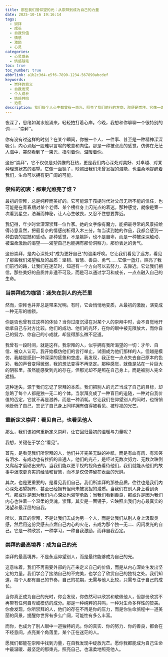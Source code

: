 ```yaml
---
title: 那些我们曾仰望的光：从崇拜到成为自己的力量
date: 2025-10-16 19:16:14
tags:
  - 崇拜
  - 成长
  - 自我价值
  - 情感
  - 激励
  - 心灵
categories:
  - 心灵成长
  - 情感随笔
toc: true
toc_number: true
abbrlink: a1b2c3d4-e5f6-7890-1234-567890abcdef
keywords:
  - 崇拜的意义
  - 自我发现
  - 个人成长
  - 情感共鸣
  - 治愈
description: 我们每个人心中都曾有一束光，照亮了我们前行的方向，那便是崇拜。它像一面镜子，映照出我们内心深处对美好、对卓越的渴望。然而，这份仰望有时也会让我们迷失，在别人的光芒里忘记了自己。今天，我想和你一起，温柔地探讨崇拜的真谛，如何让它成为滋养我们生命的力量，而非束缚。
---
```


夜深了，思绪如潮水般涌来，轻轻拍打着心岸。今晚，我想和你聊聊一个很特别的词——“崇拜”。

你有没有过这样的时刻？在某个瞬间，你被一个人、一件事、甚至是一种精神深深吸引，内心涌起一股难以言喻的敬意和向往。那是一种被点亮的感觉，仿佛在茫茫人海中，突然看到了一束光，指引着你，温暖着你。

这份“崇拜”，它不仅仅是对偶像的狂热，更是我们内心深处对美好、对卓越、对某种理想状态的渴望。它像一面镜子，映照出我们未曾发掘的潜能，也温柔地提醒着我们，生命可以拥有更广阔的可能。

### 崇拜的初衷：那束光照亮了谁？

最初的崇拜，总是纯粹而美好的。它可能源于孩提时代对父母无所不能的信任，也可能是在青春期对某个老师、某个榜样身上闪光点的着迷。那种感觉，就像是第一次看到星空，浩瀚而神秘，让人心生敬畏，又忍不住想要靠近。

我记得，年少时曾深深崇拜一位作家。她的文字像有魔力，能把最寻常的风景描绘得诗意盎然，把最复杂的情感剖析得入木三分。每当读到她的作品，我都会感到一种由衷的震撼和感动。那种感觉，不是嫉妒，也不是自卑，而是一种被深深触动、被温柔激励的渴望——渴望自己也能拥有那份洞察力，那份表达的勇气。

这份崇拜，是内心深处对“成为更好自己”的温柔呼唤。它让我们看见了远方，看见了那些我们渴望触及的品质：坚韧、智慧、善良、勇气……它像一盏灯，照亮了我们前行的路，让我们在迷茫时，知道有一个方向可以去努力，去靠近。它让我们相信，那些美好的品质并非遥不可及，而是可以通过学习和成长，一点点融入自己的生命。

### 当崇拜成为枷锁：迷失在别人的光芒里

然而，崇拜也并非总是带来光明。有时，它会悄悄地变质，从最初的激励，演变成一种无形的枷锁。

你是否也曾有过这样的体验？当你过度沉浸在对某个人的崇拜中时，会不自觉地开始拿自己与对方比较。他们的成功、他们的光环，在你的眼中被无限放大，而你自己的努力、你自己的小成就，却显得那么微不足道。

我曾有一段时间，就是这样。我崇拜的人，似乎拥有我所渴望的一切：才华、自信、被众人认可。我开始模仿他们的言行举止，试图成为他们那样的人。但越是模仿，我越是感到一种深深的疲惫和空虚。我发现，我正在一点点失去自己原本的色彩，我的声音变得微弱，我的想法变得不再坚定。那种感觉，就像是站在一片巨大的阴影里，虽然能感受到光的存在，但那光却不是照在自己身上，而是被别人完全遮挡。

这种迷失，源于我们忘记了崇拜的本质。我们把别人的光芒当成了自己的目标，却忽略了每个人都是独一无二的个体。当崇拜变成了一种盲目的追随，一种对自我价值的否定，它就不再是滋养，而是一种消耗。它让我们在仰望别人的同时，也悄悄地贬低了自己，忘记了自己身上同样拥有值得被看见、被珍视的光芒。

### 重新定义崇拜：看见自己，也看见他人

那么，我们该如何重新定义崇拜，让它回归最初的温暖与力量呢？

我想，关键在于学会“看见”。

首先，是看见我们所崇拜的人，他们并非完美无缺的神祇，而是有血有肉、有欢笑有泪水、有成功也有挫折的普通人。他们的光芒，是经过无数次努力、无数次跌倒又爬起才磨砺出来的。当我们能以更平视的视角去看待他们，我们就能从他们的故事中汲取更真实的经验和智慧，而不是仅仅停留在表面的光鲜。

其次，也是更重要的，是看见我们自己。我们所崇拜的那些品质，往往也是我们内心深处渴望拥有、甚至已经拥有但尚未被发掘的潜质。当我们在别人身上看到勇气，那或许是因为我们内心深处也渴望勇敢；当我们看到善良，那或许是因为我们内心也住着一个温柔的灵魂。崇拜，其实是一面镜子，它映照出我们内心最真实的渴望和最深层的自我。

所以，真正的崇拜，不是让我们去成为另一个人，而是让我们从别人身上汲取灵感，然后用这份灵感去点燃自己内心的火花，去成为那个独一无二、闪闪发光的自己。它是一种欣赏，一种学习，一种自我激励，而非自我否定。

### 崇拜的最高境界：成为自己的光

崇拜的最高境界，不是永远仰望别人，而是最终能够成为自己的光。

这意味着，我们不再需要外部的光芒来定义自己的价值，而是从内心深处生发出坚定的力量。我们学会了接纳自己的不完美，也学会了欣赏自己的独特之处。我们知道，每个人都有自己的节奏，自己的花期，无需与他人比较，只需专注于自己的成长。

当你真正成为自己的光时，你会发现，你依然可以欣赏和敬佩他人，但那份欣赏不再带有任何自卑或模仿的成分。那是一种纯粹的共鸣，一种对生命多样性的赞美。你会发现，你所崇拜的人，他们的存在不再是你的压力，而是你生命旅程中一道美丽的风景，提醒你世界有多么广阔，可能性有多么丰富。

而你，也成为了别人眼中一道独特的光。你的真实、你的努力、你的善良，都会在不经意间，点亮某个角落里，某个正在迷茫的人。

愿我们都能在崇拜中找到力量，在自我发现中绽放光芒。愿你我都能成为自己生命中最温暖、最坚定的那束光，照亮自己，也温柔地照亮他人。